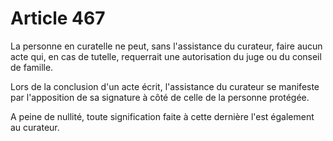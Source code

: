 # Article 467

La personne en curatelle ne peut, sans l'assistance du curateur, faire aucun acte qui, en cas de tutelle, requerrait une autorisation du juge ou du conseil de famille.

Lors de la conclusion d'un acte écrit, l'assistance du curateur se manifeste par l'apposition de sa signature à côté de celle de la personne protégée.

A peine de nullité, toute signification faite à cette dernière l'est également au curateur.
